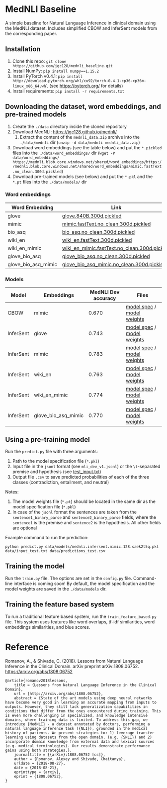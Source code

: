 MedNLI Baseline
===============
A simple baseline for Natural Language Inference in clinical domain using the MedNLI dataset.
Includes simplified CBOW and InferSent models from the corresponding paper. 

Installation
------------

1. Clone this repo: `git clone https://github.com/jgc128/mednli_baseline.git`
1. Install NumPy: `pip install numpy==1.15.2`
1. Install PyTorch v0.4.1: `pip install http://download.pytorch.org/whl/cu92/torch-0.4.1-cp36-cp36m-linux_x86_64.whl` (see https://pytorch.org/ for details)
1. Install requirements: `pip install -r requirements.txt`

Downloading the dataset, word embeddings, and pre-trained models
----------------------------------------------------------------
1. Create the `./data` directory inside the cloned repository
1. Download MedNLI: https://jgc128.github.io/mednli/
    1. Extract the content of the `mednli_data.zip` archive into the `./data/mednli` dir (`unzip -d data/mednli mednli_data.zip`)
1. Download word embeddings (see the table below) and put the `*.pickled` files into the `./data/word_embeddings/` dir (`wget -P data/word_embeddings/ https://mednli.blob.core.windows.net/shared/word_embeddings/https://mednli.blob.core.windows.net/shared/word_embeddings/mimic.fastText.no_clean.300d.pickled`)
1. Download pre-trained models (see below) and put the `*.pkl` and the `*.pt` files into the `./data/models/` dir

### Word embeddings
| Word Embedding  | Link |
| ------------- | ------------- |
|glove |  [glove.840B.300d.pickled](https://mednli.blob.core.windows.net/shared/word_embeddings/glove.840B.300d.pickled) |
|mimic |  [mimic.fastText.no_clean.300d.pickled](https://mednli.blob.core.windows.net/shared/word_embeddings/mimic.fastText.no_clean.300d.pickled) |
|bio_asq | [bio_asq.no_clean.300d.pickled](https://mednli.blob.core.windows.net/shared/word_embeddings/bio_asq.no_clean.300d.pickled) |
|wiki_en | [wiki_en.fastText.300d.pickled](https://mednli.blob.core.windows.net/shared/word_embeddings/wiki_en.fastText.300d.pickled) |
|wiki_en_mimic |  [wiki_en_mimic.fastText.no_clean.300d.pickled](https://mednli.blob.core.windows.net/shared/word_embeddings/wiki_en_mimic.fastText.no_clean.300d.pickled) |
|glove_bio_asq |  [glove_bio_asq.no_clean.300d.pickled](https://mednli.blob.core.windows.net/shared/word_embeddings/glove_bio_asq.no_clean.300d.pickled) |
|glove_bio_asq_mimic |[glove_bio_asq_mimic.no_clean.300d.pickled](https://mednli.blob.core.windows.net/shared/word_embeddings/glove_bio_asq_mimic.no_clean.300d.pickled) |

### Models

| Model     | Embeddings          | MedNLI Dev accuracy | Files |
|-----------|---------------------|---------------------|-------|
| CBOW      | mimic               | 0.670               | [model spec](https://mednli.blob.core.windows.net/shared/mednli_baseline/mednli.simple.mimic.128.1tnliqel.pkl) / [model weights](https://mednli.blob.core.windows.net/shared/mednli_baseline/mednli.simple.mimic.128.1tnliqel.pt) |
| InferSent | glove               | 0.743               | [model spec](https://mednli.blob.core.windows.net/shared/mednli_baseline/mednli.infersent.glove.128.fscwzdnn.pkl) / [model weights](https://mednli.blob.core.windows.net/shared/mednli_baseline/mednli.infersent.glove.128.fscwzdnn.pt) |
| InferSent | mimic               | 0.783               | [model spec](https://mednli.blob.core.windows.net/shared/mednli_baseline/mednli.infersent.mimic.128.sariedpg.pkl) / [model weights](https://mednli.blob.core.windows.net/shared/mednli_baseline/mednli.infersent.mimic.128.sariedpg.pt) |
| InferSent | wiki_en             | 0.763               | [model spec](https://mednli.blob.core.windows.net/shared/mednli_baseline/mednli.infersent.wikien.128.2k7kname.pkl) / [model weights](https://mednli.blob.core.windows.net/shared/mednli_baseline/mednli.infersent.wikien.128.2k7kname.pt) |
| InferSent | wiki_en_mimic       | 0.774               | [model spec](https://mednli.blob.core.windows.net/shared/mednli_baseline/mednli.infersent.wikienmimic.128.hcehjp7m.pkl) / [model weights](https://mednli.blob.core.windows.net/shared/mednli_baseline/mednli.infersent.wikienmimic.128.hcehjp7m.pt) |
| InferSent | glove_bio_asq_mimic | 0.770               | [model spec](https://mednli.blob.core.windows.net/shared/mednli_baseline/mednli.infersent.glovebioasqmimic.128.n8d0l13c.pkl) / [model weights](https://mednli.blob.core.windows.net/shared/mednli_baseline/mednli.infersent.glovebioasqmimic.128.n8d0l13c.pt) |



Using a pre-training model
--------------------------
Run the `predict.py` file with three arguments:
1. Path to the model specification file (`*.pkl`)
1. Input file in the `jsonl` format (see `mli_dev_v1.jsonl`) or the `\t`-separated premise and hypothesis (see [test_input.txt](https://mednli.blob.core.windows.net/shared/test_input.txt)) 
1. Output file `.csv` to save predicted probabilities of each of the three classes (contradiction, entailment, and neutral)

Notes:
1. The model weights file (`*.pt`) should be located in the same dir as the model specification file (`*.pkl`)
1. In case of the `jsonl` format the sentences are taken from the `sentence1_binary_parse` and `sentence2_binary_parse` fields,
 where the `sentence1` is the premise and `sentence2` is the hypothesis. All other fields are optional

Example command to run the prediction:
```
python predict.py data/models/mednli.infersent.mimic.128.saek2t5q.pkl data/input_test.txt data/predictions_test.csv
```

Training the model
------------------

Run the `train.py` file. The options are set in the `config.py` file. Command-line interface is coming soon!
By default, the model specification and the model weights are saved in the `./data/models` dir.

Training the feature based system
------------------

To run a traditional feature based system, run the `train_feature_based.py` file. 
This system uses features like word overlaps, tf-idf similarities, word embeddings similarities, and blue scores. 


# Reference

Romanov, A., & Shivade, C. (2018). Lessons from Natural Language Inference in the Clinical Domain. arXiv preprint arXiv:1808.06752.  
https://arxiv.org/abs/1808.06752


```
@article{romanov2018lessons,
	title = {Lessons from Natural Language Inference in the Clinical Domain},
	url = {http://arxiv.org/abs/1808.06752},
	abstract = {State of the art models using deep neural networks have become very good in learning an accurate mapping from inputs to outputs. However, they still lack generalization capabilities in conditions that differ from the ones encountered during training. This is even more challenging in specialized, and knowledge intensive domains, where training data is limited. To address this gap, we introduce {MedNLI} - a dataset annotated by doctors, performing a natural language inference task ({NLI}), grounded in the medical history of patients. We present strategies to: 1) leverage transfer learning using datasets from the open domain, (e.g. {SNLI}) and 2) incorporate domain knowledge from external data and lexical sources (e.g. medical terminologies). Our results demonstrate performance gains using both strategies.},
	journaltitle = {{arXiv}:1808.06752 [cs]},
	author = {Romanov, Alexey and Shivade, Chaitanya},
	urldate = {2018-08-27},
	date = {2018-08-21},
	eprinttype = {arxiv},
	eprint = {1808.06752},
}